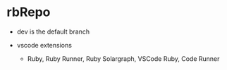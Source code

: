 # rbRepo
* dev is the default branch

* vscode extensions
	* Ruby, Ruby Runner, Ruby Solargraph, VSCode Ruby, Code Runner
